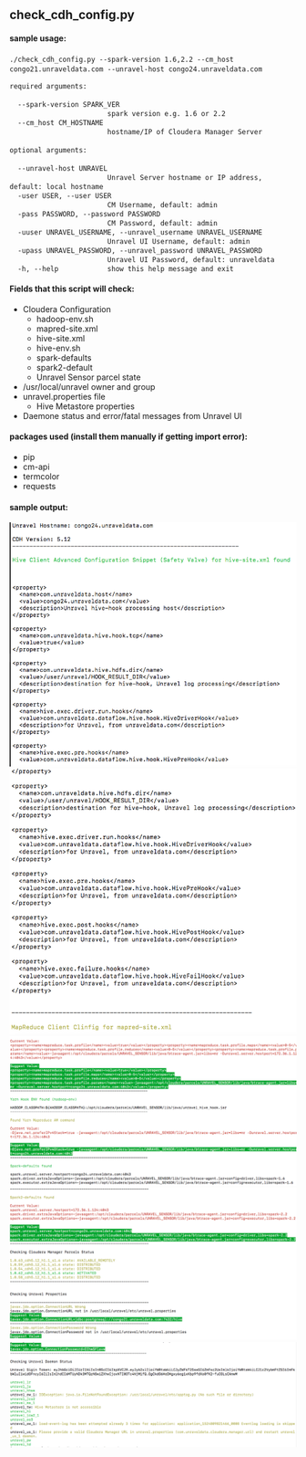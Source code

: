 ## check_cdh_config.py

#### sample usage:
`./check_cdh_config.py --spark-version 1.6,2.2 --cm_host congo21.unraveldata.com --unravel-host congo24.unraveldata.com`

```
required arguments:

  --spark-version SPARK_VER
                        spark version e.g. 1.6 or 2.2
  --cm_host CM_HOSTNAME
                        hostname/IP of Cloudera Manager Server

optional arguments:

  --unravel-host UNRAVEL
                        Unravel Server hostname or IP address, default: local hostname
  -user USER, --user USER
                        CM Username, default: admin
  -pass PASSWORD, --password PASSWORD
                        CM Password, default: admin
  -uuser UNRAVEL_USERNAME, --unravel_username UNRAVEL_USERNAME
                        Unravel UI Username, default: admin
  -upass UNRAVEL_PASSWORD, --unravel_password UNRAVEL_PASSWORD
                        Unravel UI Password, default: unraveldata
  -h, --help            show this help message and exit
 ```

#### Fields that this script will check:
* Cloudera Configuration
    * hadoop-env.sh
    * mapred-site.xml
    * hive-site.xml
    * hive-env.sh
    * spark-defaults
    * spark2-default
    * Unravel Sensor parcel state
* /usr/local/unravel owner and group
* unravel.properties file
    * Hive Metastore properties
* Daemone status and error/fatal messages from Unravel UI

#### packages used (install them manually if getting import error):
- pip
- cm-api
- termcolor
- requests

#### sample output:
![img1](screenshot/20180428-201238.png)
![img2](screenshot/20180428-201352.png)
![img3](screenshot/20180428-201418.png)
![img4](screenshot/20180428-201510.png)
![img5](screenshot/20180428-201535.png)
